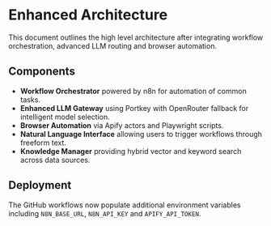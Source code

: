 # Enhanced Architecture

This document outlines the high level architecture after integrating workflow orchestration, advanced LLM routing and browser automation.

## Components

- **Workflow Orchestrator** powered by n8n for automation of common tasks.
- **Enhanced LLM Gateway** using Portkey with OpenRouter fallback for intelligent model selection.
- **Browser Automation** via Apify actors and Playwright scripts.
- **Natural Language Interface** allowing users to trigger workflows through freeform text.
- **Knowledge Manager** providing hybrid vector and keyword search across data sources.

## Deployment

The GitHub workflows now populate additional environment variables including `N8N_BASE_URL`, `N8N_API_KEY` and `APIFY_API_TOKEN`.
